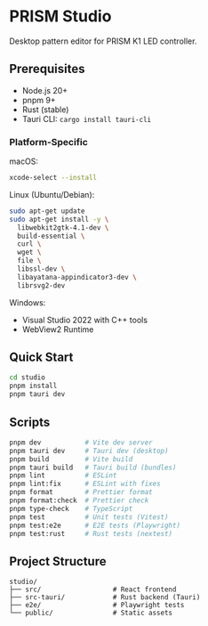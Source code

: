# PRISM Studio

Desktop pattern editor for PRISM K1 LED controller.

## Prerequisites

- Node.js 20+
- pnpm 9+
- Rust (stable)
- Tauri CLI: `cargo install tauri-cli`

### Platform-Specific

macOS:

```bash
xcode-select --install
```

Linux (Ubuntu/Debian):

```bash
sudo apt-get update
sudo apt-get install -y \
  libwebkit2gtk-4.1-dev \
  build-essential \
  curl \
  wget \
  file \
  libssl-dev \
  libayatana-appindicator3-dev \
  librsvg2-dev
```

Windows:
- Visual Studio 2022 with C++ tools
- WebView2 Runtime

## Quick Start

```bash
cd studio
pnpm install
pnpm tauri dev
```

## Scripts

```bash
pnpm dev           # Vite dev server
pnpm tauri dev     # Tauri dev (desktop)
pnpm build         # Vite build
pnpm tauri build   # Tauri build (bundles)
pnpm lint          # ESLint
pnpm lint:fix      # ESLint with fixes
pnpm format        # Prettier format
pnpm format:check  # Prettier check
pnpm type-check    # TypeScript
pnpm test          # Unit tests (Vitest)
pnpm test:e2e      # E2E tests (Playwright)
pnpm test:rust     # Rust tests (nextest)
```

## Project Structure

```
studio/
├── src/                  # React frontend
├── src-tauri/            # Rust backend (Tauri)
├── e2e/                  # Playwright tests
└── public/               # Static assets
```

